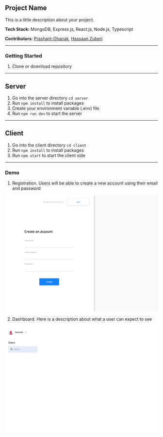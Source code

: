 ## Project Name

This is a little description about your project.

**Tech Stack:** MongoDB, Express.js, React.js, Node.js, Typescript


**Contributors**: [Prashant-Dhanak](https://github.com/Prashant-Dhanak/), [Hassaan Zuberi](https://github.com/HAZberi)


---

### Getting Started

1. Clone or download repository

---

## Server

1. Go into the server directory `cd server`
2. Run `npm install` to install packages
3. Create your environment variable (.env) file
4. Run `npm run dev` to start the server

---

## Client

1. Go into the client directory `cd client`
2. Run `npm install` to install packages
3. Run `npm start` to start the client side

---

### Demo

1. Registration. Users will be able to create a new account using their email and password

![Signup Demo](demo/images/signup.png)

2. Dashboard. Here is a description about what a user can expect to see

![Dashboard](demo/images/dashboard.png)
